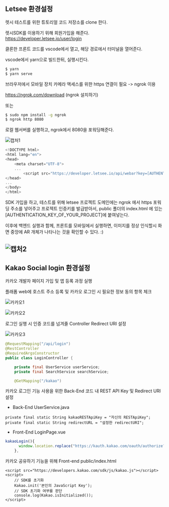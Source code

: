 ## Letsee 환경설정

렛시 테스트를 위한 튜토리얼 코드 저장소를 clone 한다.

렛시SDK를 이용하기 위해 회원가입을 해준다.
https://developer.letsee.io/user/login



클론한 프론트 코드를 vscode에서 열고, 해당 경로에서 터미널을 열어준다.

vscode에서 yarn으로 빌드한뒤, 실행시킨다. 

```bash
$ yarn
$ yarn serve 
```



브라우저에서 모바일 장치 카메라 액세스를 위한 https 연결이 필요 -> ngrok 이용

https://ngrok.com/download (ngrok 설치하기)

또는 

```bash
$ sudo npm install -g ngrok
$ ngrok http 8080
```



로컬 웹서버를 실행하고, ngrok에서 8080을 포워딩해준다. 

![캡처1](/uploads/84008b4512b5cefcf0abdacececb9b52/캡처1.PNG)

```javascript
<!DOCTYPE html>
<html lang="en">
<head>
    <meta charset="UTF-8">
    ...
		<script src="https://developer.letsee.io/api/webar?key=[AUTHENTICATION_KEY_OF_YOUR_PROJECT]"></script>
</head>
...
</body>
</html>
```

SDK 가입을 하고,  테스트를 위해 letsee 프로젝트 도메인에는 ngrok 에서 https 포워딩 주소를 넣어주고
프로젝트 인증키를 발급받아서, public 폴더의 index.html 에 있는[AUTHENTICATION_KEY_OF_YOUR_PROJECT]에 붙여넣는다.

이후에 백엔드 실행과 함께, 프론트를 모바일에서 실행하면, 이미지를 정상 인식할시 화면 중앙에 AR 개체가 나타나는 것을 확인할 수 있다. :)

![캡처2](/uploads/48785d664cdc6e948e1d59a4e6033804/캡처2.PNG)
---








## Kakao Social login 환경설정

카카오 개발자 페이지 가입 및 앱 등록 과정 실행

플래폼 web에 호스트 주소 등록 및 카카오 로그인 시 필요한 정보 동의 항목 체크

![카카오1](/uploads/c9fe7e6316b04c782964bf2a4290d547/카카오1.PNG)

![카카오2](/uploads/fba89c2e8281361c4150bef563b2196d/카카오2.PNG)


로그인 실행 시 인증 코드를 넘겨줄 Controller Redirect URI 설정

![카카오3](/uploads/8565caac050309ccc719c009b7cf6a96/카카오3.PNG)


```java
@RequestMapping("/api/login")
@RestController
@RequiredArgsConstructor
public class LoginController {

	private final UserService userService;
	private final SearchService searchService;

	@GetMapping("/kakao")
```

카카오 로그인 기능 사용을 위한 Back-End 코드 내 REST API Key 및 Redirect URI 설정

- Back-End   UserService.java

```
private final static String kakaoRESTApiKey = "자신의 RESTApiKey";
private final static String redirectURL = "설정한 redirectURI";
```

- Front-End LoginPage.vue

```jsx
kakaoLogin(){
      window.location.replace("https://kauth.kakao.com/oauth/authorize?client_id=자신의RESTApiKey&redirect_uri=설정한RediriectURI&response_type=code");
    },
```

카카오 공유하기 기능을 위해 Front-end public/index.html

```
<script src="https://developers.kakao.com/sdk/js/kakao.js"></script>
<script>
    // SDK를 초기화
    Kakao.init('본인의 JavaScript Key');
    // SDK 초기화 여부를 판단
    console.log(Kakao.isInitialized());
</script>
```
